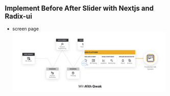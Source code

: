## Implement Before After Slider with Nextjs and Radix-ui

- screen page
![screenshot](./sample.png)

